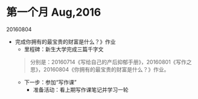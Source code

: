 # 第一个月 Aug,2016

20160804
- 完成你拥有的最宝贵的财富是什么？》作业
  -  里程碑：新生大学完成三篇千字文
  > 分别是：20160714《写给自己的产后抑郁手册》，20160801《写作之思》，20160804《你拥有的最宝贵的财富是什么？》作业。
  - 下一步：参加“写作课”
    - 准备活动：看上期写作课笔记并学习一轮


